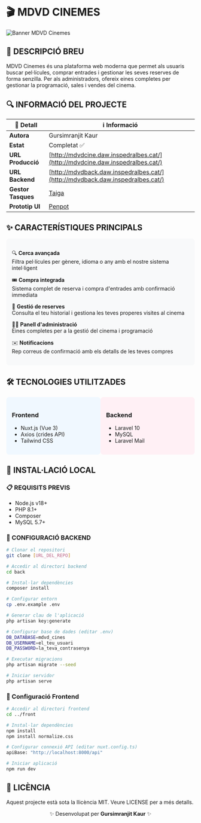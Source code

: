 # 🎬 MDVD CINEMES 

![Banner MDVD Cinemes](https://via.placeholder.com/1200x400?text=MDVD+CINEMES)

## 📝 DESCRIPCIÓ BREU
MDVD Cinemes és una plataforma web moderna que permet als usuaris buscar pel·lícules, comprar entrades i gestionar les seves reserves de forma senzilla. Per als administradors, ofereix eines completes per gestionar la programació, sales i vendes del cinema.

## 🔍 INFORMACIÓ DEL PROJECTE

| 📌 Detall          | ℹ️ Informació |
|--------------------|---------------|
| **Autora**         | Gursimranjit Kaur |
| **Estat**          | Completat ✅ |
| **URL Producció**  | [http://mdvdcine.daw.inspedralbes.cat/](http://mdvdcine.daw.inspedralbes.cat/) |
| **URL Backend**    | [http://mdvdback.daw.inspedralbes.cat/](http://mdvdback.daw.inspedralbes.cat/) |
| **Gestor Tasques** | [Taiga](https://tree.taiga.io/project/simrankaur-tr3-cinema-simran/timeline) |
| **Prototip UI**    | [Penpot](https://design.penpot.app/#/view?file-id=456eee66-5663-80cb-8005-d35604cdc330) |

## ✨ CARACTERÍSTIQUES PRINCIPALS

<div style="background: #f8f9fa; padding: 15px; border-radius: 8px; margin: 15px 0;">

🔍 **Cerca avançada**  
Filtra pel·lícules per gènere, idioma o any amb el nostre sistema intel·ligent

🎟 **Compra integrada**  
Sistema complet de reserva i compra d'entrades amb confirmació immediata

📅 **Gestió de reserves**  
Consulta el teu historial i gestiona les teves properes visites al cinema

👨‍💼 **Panell d'administració**  
Eines completes per a la gestió del cinema i programació

✉️ **Notificacions**  
Rep correus de confirmació amb els detalls de les teves compres

</div>

## 🛠 TECNOLOGIES UTILITZADES

<div style="display: flex; justify-content: space-between; margin: 20px 0;">

<div style="width: 48%; background: #f0f8ff; padding: 15px; border-radius: 8px;">

### **Frontend**
- Nuxt.js (Vue 3)
- Axios (crides API)
- Tailwind CSS

</div>

<div style="width: 48%; background: #fff0f5; padding: 15px; border-radius: 8px;">

### **Backend**
- Laravel 10
- MySQL
- Laravel Mail

</div>

</div>

## 🚀 INSTAL·LACIÓ LOCAL

### 📋 REQUISITS PREVIS
- Node.js v18+
- PHP 8.1+
- Composer
- MySQL 5.7+

### 🔧 CONFIGURACIÓ BACKEND

```bash
# Clonar el repositori
git clone [URL_DEL_REPO]

# Accedir al directori backend
cd back

# Instal·lar dependències
composer install

# Configurar entorn
cp .env.example .env

# Generar clau de l'aplicació
php artisan key:generate

# Configurar base de dades (editar .env)
DB_DATABASE=mdvd_cines
DB_USERNAME=el_teu_usuari
DB_PASSWORD=la_teva_contrasenya

# Executar migracions
php artisan migrate --seed

# Iniciar servidor
php artisan serve
```

### 🔧 Configuració Frontend

```bash
# Accedir al directori frontend
cd ../front

# Instal·lar dependències
npm install
npm install normalize.css

# Configurar connexió API (editar nuxt.config.ts)
apiBase: "http://localhost:8000/api"

# Iniciar aplicació
npm run dev

```
## 📄 LICÈNCIA
Aquest projecte està sota la llicència MIT. Veure LICENSE per a més detalls.

<div align="center"> ✨ Desenvolupat per <b>Gursimranjit Kaur</b> ✨ </div> 

